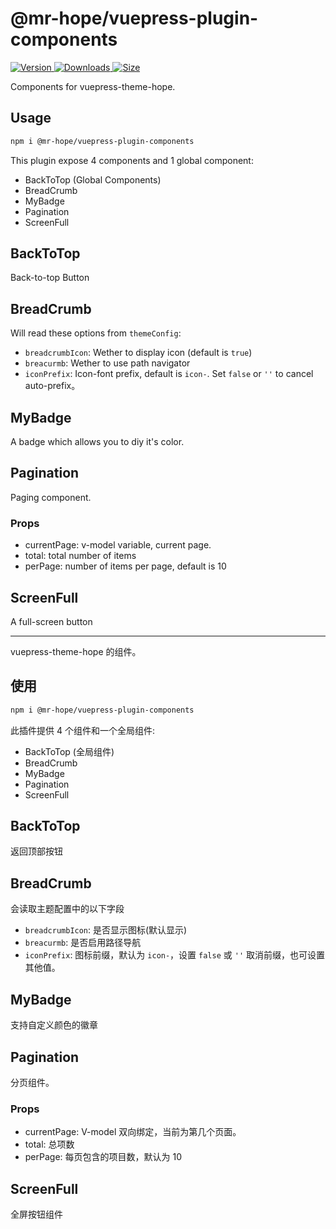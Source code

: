 # @mr-hope/vuepress-plugin-components

[![Version](https://img.shields.io/npm/v/@mr-hope/vuepress-plugin-components.svg?style=flat-square&logo=npm) ![Downloads](https://img.shields.io/npm/dm/@mr-hope/vuepress-plugin-components.svg?style=flat-square&logo=npm) ![Size](https://img.shields.io/bundlephobia/min/@mr-hope/vuepress-plugin-components?style=flat-square&logo=npm)](https://www.npmjs.com/package/@mr-hope/vuepress-plugin-components)

Components for vuepress-theme-hope.

## Usage

```bash
npm i @mr-hope/vuepress-plugin-components
```

This plugin expose 4 components and 1 global component:

- BackToTop (Global Components)
- BreadCrumb
- MyBadge
- Pagination
- ScreenFull

## BackToTop

Back-to-top Button

## BreadCrumb

Will read these options from `themeConfig`:

- `breadcrumbIcon`: Wether to display icon (default is `true`)
- `breacurmb`: Wether to use path navigator
- `iconPrefix`: Icon-font prefix, default is `icon-`. Set `false` or `''` to cancel auto-prefix。

## MyBadge

A badge which allows you to diy it's color.

## Pagination

Paging component.

### Props

- currentPage: v-model variable, current page.
- total: total number of items
- perPage: number of items per page, default is 10

## ScreenFull

A full-screen button

---

vuepress-theme-hope 的组件。

## 使用

```bash
npm i @mr-hope/vuepress-plugin-components
```

此插件提供 4 个组件和一个全局组件:

- BackToTop (全局组件)
- BreadCrumb
- MyBadge
- Pagination
- ScreenFull

## BackToTop

返回顶部按钮

## BreadCrumb

会读取主题配置中的以下字段

- `breadcrumbIcon`: 是否显示图标(默认显示)
- `breacurmb`: 是否启用路径导航
- `iconPrefix`: 图标前缀，默认为 `icon-`，设置 `false` 或 `''` 取消前缀，也可设置其他值。

## MyBadge

支持自定义颜色的徽章

## Pagination

分页组件。

### Props

- currentPage: V-model 双向绑定，当前为第几个页面。
- total: 总项数
- perPage: 每页包含的项目数，默认为 10

## ScreenFull

全屏按钮组件
